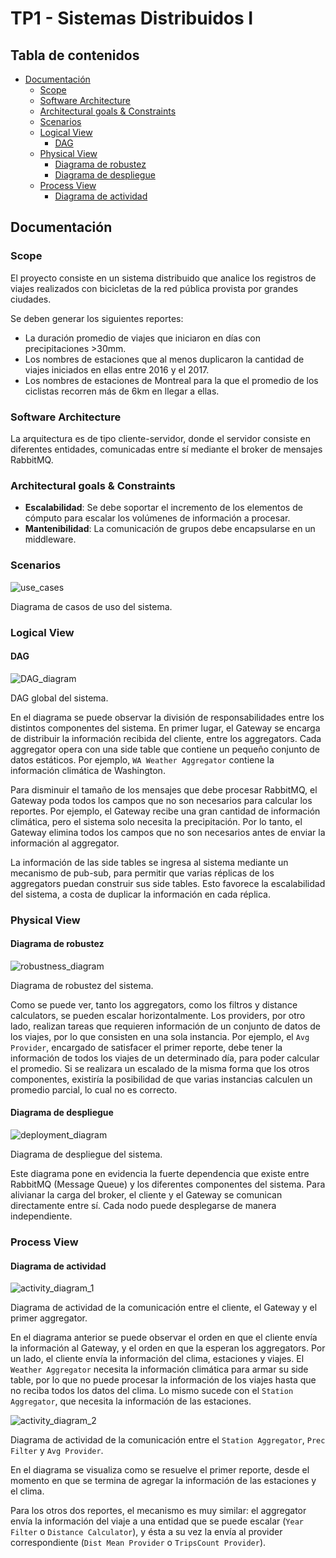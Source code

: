 # TP1 - Sistemas Distribuidos I

## Tabla de contenidos

* [Documentación](#documentación)
  * [Scope](#scope)
  * [Software Architecture](#software-architecture)
  * [Architectural goals & Constraints](#architectural-goals-&-constraints)
  * [Scenarios](#scenarios)
  * [Logical View](#logical-view)
    * [DAG](#dag)
  * [Physical View](#physical-view)
    * [Diagrama de robustez](#diagrama-de-robustez)
    * [Diagrama de despliegue](#diagrama-de-despliegue)
  * [Process View](#process-view)
    * [Diagrama de actividad](#diagrama-de-actividad)

## Documentación

### Scope

El proyecto consiste en un sistema distribuido que analice los registros de viajes
realizados con bicicletas de la red pública provista por grandes ciudades.

Se deben generar los siguientes reportes:

- La duración promedio de viajes que iniciaron en días con
precipitaciones >30mm.
- Los nombres de estaciones que al menos duplicaron la cantidad de
viajes iniciados en ellas entre 2016 y el 2017.
- Los nombres de estaciones de Montreal para la que el promedio de
los ciclistas recorren más de 6km en llegar a ellas.

### Software Architecture

La arquitectura es de tipo cliente-servidor, donde el servidor consiste en
diferentes entidades, comunicadas entre sí mediante el broker de mensajes
RabbitMQ.

### Architectural goals & Constraints

- **Escalabilidad**: Se debe soportar el incremento de los elementos de cómputo para
escalar los volúmenes de información a procesar.
- **Mantenibilidad**: La comunicación de grupos debe encapsularse en un middleware.

### Scenarios

![use_cases](docs/use_cases.png)

Diagrama de casos de uso del sistema.

### Logical View

#### DAG

![DAG_diagram](docs/dag.png)

DAG global del sistema.

En el diagrama se puede observar la división de responsabilidades entre los distintos componentes
del sistema. En primer lugar, el Gateway se encarga de distribuir la información recibida del cliente,
entre los aggregators. Cada aggregator opera con una side table que contiene un pequeño conjunto de
datos estáticos. Por ejemplo, `WA Weather Aggregator` contiene la información climática de
Washington.

Para disminuir el tamaño de los mensajes que debe procesar RabbitMQ, el Gateway poda todos los
campos que no son necesarios para calcular los reportes.
Por ejemplo, el Gateway recibe una gran cantidad de información climática, pero el sistema solo
necesita la precipitación. Por lo tanto, el Gateway elimina todos los campos que no son necesarios
antes de enviar la información al aggregator.

La información de las side tables se ingresa al sistema mediante un mecanismo de pub-sub, para
permitir que varias réplicas de los aggregators puedan construir sus side tables.
Esto favorece la escalabilidad del sistema, a costa de duplicar la información en cada réplica.


### Physical View

#### Diagrama de robustez

![robustness_diagram](docs/robustness.png)

Diagrama de robustez del sistema.

Como se puede ver, tanto los aggregators, como los filtros y distance calculators, se pueden
escalar horizontalmente.
Los providers, por otro lado, realizan tareas que requieren información de un conjunto de datos
de los viajes, por lo que consisten en una sola instancia. Por ejemplo, el `Avg Provider`, encargado
de satisfacer el primer reporte, debe tener la información de todos los viajes de un determinado día,
para poder calcular el promedio. Si se realizara un escalado de la misma forma que los otros
componentes, existiría la posibilidad de que varias instancias calculen un promedio parcial, lo cual
no es correcto.


#### Diagrama de despliegue

![deployment_diagram](docs/deployment.png)

Diagrama de despliegue del sistema.

Este diagrama pone en evidencia la fuerte dependencia que existe entre RabbitMQ (Message Queue) y
los diferentes componentes del sistema.
Para alivianar la carga del broker, el cliente y el Gateway se comunican directamente entre sí. 
Cada nodo puede desplegarse de manera independiente.


### Process View

#### Diagrama de actividad

![activity_diagram_1](docs/activity_1.png)

Diagrama de actividad de la comunicación entre el cliente, el Gateway y el primer aggregator.

En el diagrama anterior se puede observar el orden en que el cliente envía la información al Gateway, y
el orden en que la esperan los aggregators.
Por un lado, el cliente envía la información del clima, estaciones y viajes.
El `Weather Aggregator` necesita la información climática para armar su side table, por lo que no puede
procesar la información de los viajes hasta que no reciba todos los datos del clima.
Lo mismo sucede con el `Station Aggregator`, que necesita la información de las estaciones.


![activity_diagram_2](docs/activity_2.png)

Diagrama de actividad de la comunicación entre el `Station Aggregator`, `Prec Filter` y `Avg Provider`.

En el diagrama se visualiza como se resuelve el primer reporte, desde el momento en que se termina de
agregar la información de las estaciones y el clima.

Para los otros dos reportes, el mecanismo es muy similar: el aggregator envía la información del viaje a
una entidad que se puede escalar (`Year Filter` o `Distance Calculator`), y ésta a su vez la envía al provider
correspondiente (`Dist Mean Provider` o `TripsCount Provider`).




